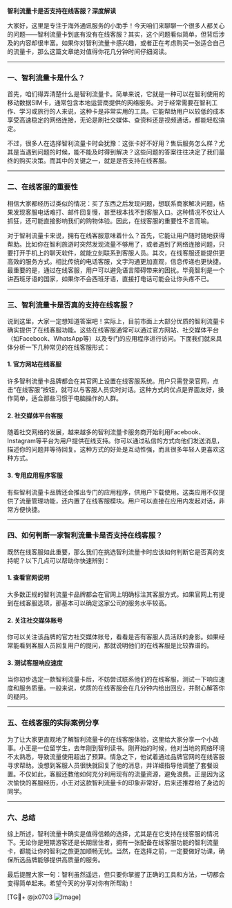 **智利流量卡是否支持在线客服？深度解读**

大家好，这里是专注于海外通讯服务的小助手！今天咱们来聊聊一个很多人都关心的问题——智利流量卡到底有没有在线客服？其实，这个问题看似简单，但背后涉及的内容却很丰富。如果你对智利流量卡感兴趣，或者正在考虑购买一张适合自己的流量卡，那么这篇文章绝对值得你花几分钟时间仔细阅读。

---

### 一、智利流量卡是什么？

首先，咱们得弄清楚什么是智利流量卡。简单来说，它就是一种可以在智利使用的移动数据SIM卡，通常包含本地运营商提供的网络服务。对于经常需要在智利工作、学习或旅行的人来说，这种卡是非常实用的工具。它能帮助用户以较低的成本享受高速稳定的网络连接，无论是刷社交媒体、查资料还是视频通话，都能轻松搞定。

不过，很多人在选择智利流量卡时会犹豫：这张卡好不好用？售后服务怎么样？尤其是当遇到问题的时候，能不能及时得到解决？这些问题的答案往往决定了我们最终的购买决策。而其中的关键之一，就是是否支持在线客服。

---

### 二、在线客服的重要性

相信大家都经历过类似的情况：买了东西之后发现问题，想联系商家解决问题，结果发现客服电话难打、邮件回复慢，甚至根本找不到客服入口。这种情况不仅让人抓狂，还可能直接影响我们的购物体验。因此，在线客服的重要性不言而喻。

对于智利流量卡来说，拥有在线客服意味着什么？首先，它能让用户随时随地获得帮助。比如你在智利旅游时突然发现流量不够用了，或者遇到了网络连接问题，只要打开手机上的聊天软件，就能立刻联系到客服人员。其次，在线客服还能提供更高效的服务方式。相比传统的电话客服，文字沟通更加直观，信息传递也更快捷。最重要的是，通过在线客服，用户可以避免语言障碍带来的困扰。毕竟智利是一个讲西班牙语的国家，如果你不会西班牙语，直接打电话可能会让你头疼不已。

---

### 三、智利流量卡是否真的支持在线客服？

说到这里，大家一定想知道答案吧！实际上，目前市面上大部分优质的智利流量卡确实提供了在线客服功能。这些在线客服通常可以通过官方网站、社交媒体平台（如Facebook、WhatsApp等）以及专门的应用程序进行访问。下面我们就来具体分析一下几种常见的在线客服形式：

#### 1. 官方网站在线客服
许多智利流量卡品牌都会在其官网上设置在线客服系统。用户只需登录官网，点击“在线客服”按钮，就可以与客服人员实时对话。这种方式的优点是界面友好，操作简单，适合那些习惯于电脑操作的人群。

#### 2. 社交媒体平台客服
随着社交网络的发展，越来越多的智利流量卡服务商开始利用Facebook、Instagram等平台为用户提供在线支持。你可以通过私信的方式向他们发送消息，描述你的问题并等待回复。这种方式的好处是互动性强，而且很多年轻人更喜欢这种方式。

#### 3. 专用应用程序客服
有些智利流量卡品牌还会推出专门的应用程序，供用户下载使用。这类应用不仅提供了流量管理功能，还内置了在线客服模块。用户可以直接在应用内发起对话，非常方便快捷。

---

### 四、如何判断一家智利流量卡是否支持在线客服？

既然在线客服如此重要，那么我们在挑选智利流量卡时应该如何判断它是否真的支持呢？以下几点可以帮助你快速辨别：

#### 1. 查看官网说明
大多数正规的智利流量卡品牌都会在官网上明确标注其客服方式。如果官网上有提到在线客服选项，那基本可以确定这家公司的服务水平较高。

#### 2. 关注社交媒体账号
你可以关注该品牌的官方社交媒体账号，看看是否有客服人员活跃的身影。如果经常能看到客服人员回复用户的提问，那就说明他们的在线客服是比较靠谱的。

#### 3. 测试客服响应速度
当你初步选定一款智利流量卡后，不妨尝试联系他们的在线客服，测试一下响应速度和服务质量。一般来说，优质的在线客服会在几分钟内给出回应，并耐心解答你的疑问。

---

### 五、在线客服的实际案例分享

为了让大家更直观地了解智利流量卡的在线客服体验，这里给大家分享一个小故事。小王是一位留学生，去年刚到智利读书。刚开始的时候，他对当地的网络环境不太熟悉，导致流量使用超出了预算。情急之下，他试着通过品牌官网的在线客服寻求帮助。没想到客服人员很快就回复了他的消息，并详细指导他调整了套餐设置。不仅如此，客服还教他如何充分利用现有的流量资源，避免浪费。正是因为这次愉快的客服经历，小王对这款智利流量卡的印象非常好，后来还推荐给了身边的同学。

---

### 六、总结

综上所述，智利流量卡确实是值得信赖的选择，尤其是在它支持在线客服的情况下。无论你是短期游客还是长期居住者，拥有一张配备在线客服功能的智利流量卡，都能让你的智利之旅更加顺畅无忧。当然，在选择之前，一定要做好功课，确保所选品牌能够提供高质量的服务。

最后提醒大家一句：智利虽然遥远，但只要你掌握了正确的工具和方法，一切都会变得简单起来。希望今天的分享对你有所帮助！

[TG💪+ @jx0703 ![Image](https://github.com/user-attachments/assets/dbca1d08-cadb-493c-b0ec-ad6f7a83f270)]